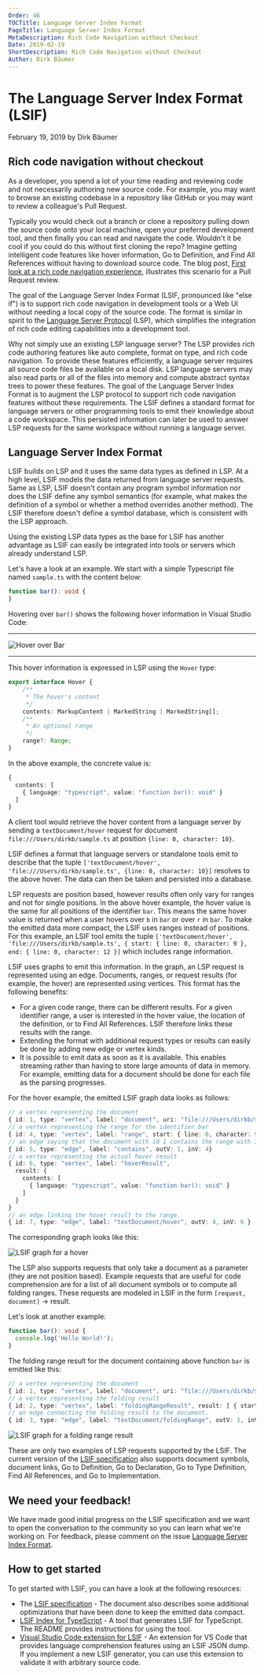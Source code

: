 ```yaml
---
Order: 46
TOCTitle: Language Server Index Format
PageTitle: Language Server Index Format
MetaDescription: Rich Code Navigation without Checkout
Date: 2019-02-19
ShortDescription: Rich Code Navigation without Checkout
Author: Dirk Bäumer
---
```


# The Language Server Index Format (LSIF)

February 19, 2019 by Dirk Bäumer

## Rich code navigation without checkout

As a developer, you spend a lot of your time reading and reviewing code and not
necessarily authoring new source code. For example, you may want to browse an
existing codebase in a repository like GitHub or you may want to review a
colleague's Pull Request.

Typically you would check out a branch or clone a repository pulling down the
source code onto your local machine, open your preferred development tool, and
then finally you can read and navigate the code. Wouldn't it be cool if you
could do this without first cloning the repo? Imagine getting intelligent code
features like hover information, Go to Definition, and Find All References
without having to download source code. The blog post,
[First look at a rich code navigation experience](https://code.visualstudio.com/blogs/2018/12/04/rich-navigation),
illustrates this scenario for a Pull Request review.

The goal of the Language Server Index Format (LSIF, pronounced like "else if")
is to support rich code navigation in development tools or a Web UI without
needing a local copy of the source code. The format is similar in spirit to the
[Language Server Protocol](https://microsoft.github.io/language-server-protocol/)
(LSP), which simplifies the integration of rich code editing capabilities into a
development tool.

Why not simply use an existing LSP language server? The LSP provides rich code
authoring features like auto complete, format on type, and rich code navigation.
To provide these features efficiently, a language server requires all source
code files be available on a local disk. LSP language servers may also read
parts or all of the files into memory and compute abstract syntax trees to power
these features. The goal of the Language Server Index Format is to augment the
LSP protocol to support rich code navigation features without these
requirements. The LSIF defines a standard format for language servers or other
programming tools to emit their knowledge about a code workspace. This persisted
information can later be used to answer LSP requests for the same workspace
without running a language server.

## Language Server Index Format

LSIF builds on LSP and it uses the same data types as defined in LSP. At a high
level, LSIF models the data returned from language server requests. Same as LSP,
LSIF doesn't contain any program symbol information nor does the LSIF define any
symbol semantics (for example, what makes the definition of a symbol or whether
a method overrides another method). The LSIF therefore doesn't define a symbol
database, which is consistent with the LSP approach.

Using the existing LSP data types as the base for LSIF has another advantage as
LSIF can easily be integrated into tools or servers which already understand
LSP.

Let's have a look at an example. We start with a simple Typescript file named
`sample.ts` with the content below:

```typescript
function bar(): void {
}
```

Hovering over `bar()` shows the following hover information in Visual Studio
Code:

---

![Hover over Bar](./hover.png)

---

This hover information is expressed in LSP using the `Hover` type:

```typescript
export interface Hover {
    /**
     * The hover's content
     */
    contents: MarkupContent | MarkedString | MarkedString[];
    /**
     * An optional range
     */
    range?: Range;
}
```

In the above example, the concrete value is:

```typescript
{
  contents: [
    { language: "typescript", value: "function bar(): void" }
  ]
}
```

A client tool would retrieve the hover content from a language server by sending
a `textDocument/hover` request for document `file:///Users/dirkb/sample.ts` at
position `{line: 0, character: 10}`.

LSIF defines a format that language servers or standalone tools emit to describe
that the tuple
`['textDocument/hover', 'file:///Users/dirkb/sample.ts', {line: 0, character: 10}]`
resolves to the above hover. The data can then be taken and persisted into a
database.

LSP requests are position based, however results often only vary for ranges and
not for single positions. In the above hover example, the hover value is the
same for all positions of the identifier `bar`. This means the same hover value
is returned when a user hovers over `b` in `bar` or over `r` in `bar`. To make
the emitted data more compact, the LSIF uses ranges instead of positions. For
this example, an LSIF tool emits the tuple
`['textDocument/hover', 'file:///Users/dirkb/sample.ts', { start: { line: 0, character: 9 }, end: { line: 0, character: 12 }]`
which includes range information.

LSIF uses graphs to emit this information. In the graph, an LSP request is
represented using an edge. Documents, ranges, or request results (for example,
the hover) are represented using vertices. This format has the following
benefits:

-   For a given code range, there can be different results. For a given
    identifier range, a user is interested in the hover value, the location of
    the definition, or to Find All References. LSIF therefore links these
    results with the range.
-   Extending the format with additional request types or results can easily be
    done by adding new edge or vertex kinds.
-   It is possible to emit data as soon as it is available. This enables
    streaming rather than having to store large amounts of data in memory. For
    example, emitting data for a document should be done for each file as the
    parsing progresses.

For the hover example, the emitted LSIF graph data looks as follows:

```typescript
// a vertex representing the document
{ id: 1, type: "vertex", label: "document", uri: "file:///Users/dirkb/sample.ts", languageId: "typescript" }
// a vertex representing the range for the identifier bar
{ id: 4, type: "vertex", label: "range", start: { line: 0, character: 9}, end: { line: 0, character: 12 } }
// an edge saying that the document with id 1 contains the range with id 4
{ id: 5, type: "edge", label: "contains", outV: 1, inV: 4}
// a vertex representing the actual hover result
{ id: 6, type: "vertex", label: "hoverResult",
  result: {
    contents: [
      { language: "typescript", value: "function bar(): void" }
    ]
  }
}
// an edge linking the hover result to the range.
{ id: 7, type: "edge", label: "textDocument/hover", outV: 4, inV: 6 }
```

The corresponding graph looks like this:

![LSIF graph for a hover](./hoverResult.png)

The LSP also supports requests that only take a document as a parameter (they
are not position based). Example requests that are useful for code comprehension
are for a list of all document symbols or to compute all folding ranges. These
requests are modeled in LSIF in the form `[request, document]` -> result.

Let's look at another example:

```typescript
function bar(): void {
  console.log('Hello World!');
}
```

The folding range result for the document containing above function `bar` is
emitted like this:

```typescript
// a vertex representing the document
{ id: 1, type: "vertex", label: "document", uri: "file:///Users/dirkb/sample.ts", languageId: "typescript" }
// a vertex representing the folding result
{ id: 2, type: "vertex", label: "foldingRangeResult", result: [ { startLine: 0, startCharacter: 20, endLine: 2, endCharacter: 1 } ] }
// an edge connecting the folding result to the document.
{ id: 3, type: "edge", label: "textDocument/foldingRange", outV: 1, inV: 2 }
```

![LSIF graph for a folding range result](./foldingRange.png)

These are only two examples of LSP requests supported by the LSIF. The current
version of the
[LSIF specification](https://github.com/Microsoft/language-server-protocol/blob/master/indexFormat/specification.md)
also supports document symbols, document links, Go to Definition, Go to
Declaration, Go to Type Definition, Find All References, and Go to
Implementation.

## We need your feedback!

We have made good initial progress on the LSIF specification and we want to open
the conversation to the community so you can learn what we're working on. For
feedback, please comment on the issue
[Language Server Index Format](https://github.com/Microsoft/language-server-protocol/issues/623).

## How to get started

To get started with LSIF, you can have a look at the following resources:

-   The
    [LSIF specification](https://github.com/Microsoft/language-server-protocol/blob/master/indexFormat/specification.md) -
    The document also describes some additional optimizations that have been
    done to keep the emitted data compact.
-   [LSIF Index for TypeScript](https://github.com/Microsoft/lsif-typescript) -
    A tool that generates LSIF for TypeScript. The README provides instructions
    for using the tool.
-   [Visual Studio Code extension for LSIF](https://github.com/Microsoft/vscode-lsif-extension) -
    An extension for VS Code that provides language comprehension features using
    an LSIF JSON dump. If you implement a new LSIF generator, you can use this
    extension to validate it with arbitrary source code.
